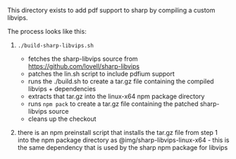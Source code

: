 This directory exists to add pdf support to sharp by compiling a custom libvips.

The process looks like this:

1. `./build-sharp-libvips.sh`

   - fetches the sharp-libvips source from https://github.com/lovell/sharp-libvips
   - patches the lin.sh script to include pdfium support
   - runs the ./build.sh to create a tar.gz file containing the compiled libvips + dependencies
   - extracts that tar.gz into the linux-x64 npm package directory
   - runs `npm pack` to create a tar.gz file containing the patched sharp-libvips source
   - cleans up the checkout

2. there is an npm preinstall script that installs the tar.gz file from step 1 into the npm package directory as @img/sharp-libvips-linux-x64 - this is the same dependency that is used by the sharp npm package for libvips
